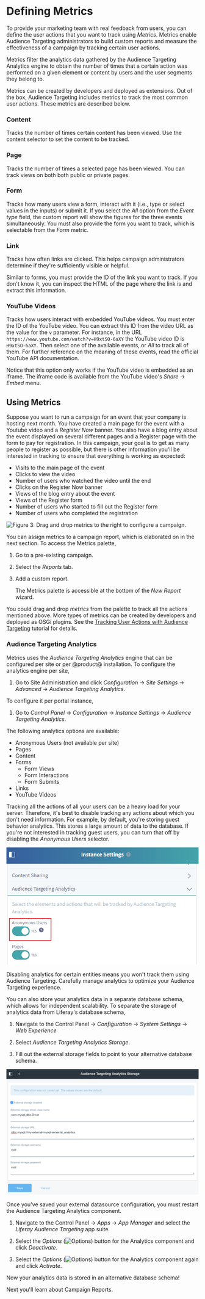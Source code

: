 # Defining Metrics [](id=defining-metrics)

To provide your marketing team with real feedback from users, you can define 
the user actions that you want to track using *Metrics*. Metrics enable 
Audience Targeting administrators to build custom reports and measure the 
effectiveness of a campaign by tracking certain user actions.

Metrics filter the analytics data gathered by the Audience Targeting Analytics
engine to obtain the number of times that a certain action was performed on a
given element or content by users and the user segments they belong to.

Metrics can be created by developers and deployed as extensions. Out of the box,
Audience Targeting includes metrics to track the most common user actions. These
metrics are described below.

### Content [](id=content)

Tracks the number of times certain content has been viewed. Use the content
selector to set the content to be tracked.

### Page [](id=page)

Tracks the number of times a selected page has been viewed. You can track views
on both both public or private pages.

### Form [](id=form)

Tracks how many users view a form, interact with it (i.e., type or select values
in the inputs) or submit it. If you select the *All* option from the *Event
type* field, the custom report will show the figures for the three events
simultaneously. You must also provide the form you want to track, which is
selectable from the *Form* metric.

### Link [](id=link)

Tracks how often links are clicked. This helps campaign administrators determine
if they're sufficiently visible or helpful.

Similar to forms, you must provide the ID of the link you want to track. If you
don't know it, you can inspect the HTML of the page where the link is and
extract this information.

### YouTube Videos [](id=youtube-videos)

Tracks how users interact with embedded YouTube videos. You must enter the ID of
the YouTube video. You can extract this ID from the video URL as the value for
the `v` parameter. For instance, in the URL
`https://www.youtube.com/watch?v=H9xtSO-6aXY` the YouTube video ID is
`H9xtSO-6aXY`. Then select one of the available events, or *All* to track all of
them. For further reference on the meaning of these events, read the official
YouTube API documentation.

Notice that this option only works if the YouTube video is embedded as an
iframe. The iframe code is available from the YouTube video's *Share* &rarr;
*Embed* menu.

## Using Metrics

Suppose you want to run a campaign for an event that your company is hosting 
next month. You have created a main page for the event with a Youtube video and 
a *Register Now* banner. You also have a blog entry about the event displayed 
on several different pages and a Register page with the form to pay for 
registration. In this campaign, your goal is to get as many people to register 
as possible, but there is other information you'll be interested in tracking to 
ensure that everything is working as expected:

 - Visits to the main page of the event
 - Clicks to view the video
 - Number of users who watched the video until the end
 - Clicks on the Register Now banner
 - Views of the blog entry about the event
 - Views of the Register form
 - Number of users who started to fill out the Register form
 - Number of users who completed the registration

![Figure 3: Drag and drop metrics to the right to configure a campaign.](../../images-dxp/audience-targeting-metrics.png)

You can assign metrics to a campaign report, which is elaborated on in the next
section. To access the Metrics palette,

1.  Go to a pre-existing campaign.

2.  Select the *Reports* tab. 

3.  Add a custom report.

    The Metrics palette is accessible at the bottom of the *New Report* wizard.

You could drag and drop *metrics* from the palette to track all the actions
mentioned above. More types of metrics can be created by developers and deployed
as OSGi plugins. See the
[Tracking User Actions with Audience Targeting](/develop/tutorials/-/knowledge_base/7-1/tracking-user-actions-with-audience-targeting)
tutorial for details.

### Audience Targeting Analytics [](id=audience-targeting-analytics)

Metrics uses the *Audience Targeting Analytics* engine that can be configured 
per site or per @product@ installation. To configure the analytics engine per 
site,

1.  Go to Site Administration and click *Configuration* &rarr; *Site Settings* &rarr; *Advanced* &rarr; *Audience Targeting Analytics*.

To configure it per portal instance,

1.  Go to *Control Panel* &rarr; *Configuration* &rarr; *Instance Settings* &rarr; *Audience Targeting Analytics*.

The following analytics options are available:

- Anonymous Users (not available per site)
- Pages
- Content
- Forms
    - Form Views
    - Form Interactions
    - Form Submits
- Links
- YouTube Videos

Tracking all the actions of all your users can be a heavy load for your server. 
Therefore, it's best to disable tracking any actions about which you don't need 
information. For example, by default, you're storing guest behavior analytics. 
This stores a large amount of data to the database. If you're not interested in 
tracking guest users, you can turn that off by disabling the *Anonymous Users* 
selector.

![Figure 4: There's no need to track anonymous users if you're not interested in their behavior.](../../images-dxp/anonymous-users-analytics.png)

Disabling analytics for certain entities means you won't track them using
Audience Targeting. Carefully manage analytics to optimize your Audience
Targeting experience.

You can also store your analytics data in a separate database schema, which
allows for independent scalability. To separate the storage of analytics data
from Liferay's database schema,

1.  Navigate to the Control Panel &rarr; *Configuration* &rarr; *System Settings* &rarr; *Web Experience*

2.  Select *Audience Targeting Analytics Storage*.

3.  Fill out the external storage fields to point to your alternative database 
    schema.

![Figure 5: By filling out the external storage requirements, you configure your Audience Targeting analytics data to be stored in an alternative database schema.](../../images-dxp/alternative-analytics-db.png)

Once you've saved your external datasource configuration, you must restart the
Audience Targeting Analytics component.

1.  Navigate to the Control Panel &rarr; *Apps* &rarr; *App Manager* and select
    the *Liferay Audience Targeting* app suite.

2.  Select the *Options* (![Options](../../images-dxp/icon-app-options.png))
    button for the Analytics component and click *Deactivate*.

3.  Select the *Options* (![Options](../../images-dxp/icon-app-options.png))
    button for the Analytics component again and click *Activate*.

Now your analytics data is stored in an alternative database schema!

Next you'll learn about Campaign Reports.
